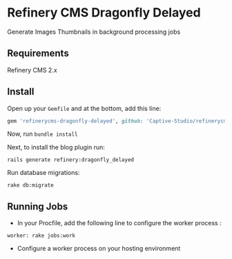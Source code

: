 # Refinery CMS Dragonfly Delayed

Generate Images Thumbnails in background processing jobs

## Requirements

Refinery CMS 2.x

## Install

Open up your ``Gemfile`` and at the bottom, add this line:

```ruby
gem 'refinerycms-dragonfly-delayed', github: 'Captive-Studio/refinerycms-dragonfly-delayed'
```

Now, run ``bundle install``

Next, to install the blog plugin run:

    rails generate refinery:dragonfly_delayed

Run database migrations:

    rake db:migrate
    
## Running Jobs

* In your Procfile, add the following line to configure the worker process :

```
worker: rake jobs:work
```

* Configure a worker process on your hosting environment

